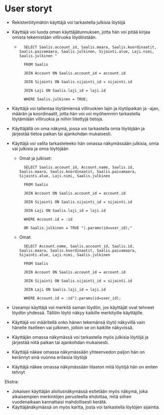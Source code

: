 # User storyt

* Rekisteröitymätön käyttäjä voi tarkastella julkisia löytöjä

* Käyttäjä voi luoda oman käyttäjätunnuksen, jotta hän voi pitää kirjaa omista tekemistään villiruoka löydöistään.
	*       SELECT Saalis.account_id, Saalis.maara, Saalis.koordinaatit, Saalis.paivamaara, Saalis.julkinen, Sijainti.alue, Laji.nimi, Saalis.julkinen "
  
            FROM Saalis
            
            JOIN Account ON Saalis.account_id = account.id
            
            JOIN Sijainti ON Saalis.sijainti_id = sijainti.id
            
            JOIN Laji ON Saalis.laji_id = laji.id
            
            WHERE Saalis.julkinen = TRUE;
* Käyttäjä voi tallentaa löytämiensä villiruokien lajin ja löytöpaikan ja -ajan, määrän ja koordinaatit, jotta hän voi voi myöhemmin tarkastella löytämiään villiruokia ja niihin liitettyjä tietoja. 
* Käyttäjällä on oma näkymä, jossa voi tarkastella omia löytöjään ja järjestää tietoa paikan tai ajankohdan mukaisesti.
* Käyttäjä voi valita tarkasteleeko hän omassa näkymässään julkisia, omia vai julkisia ja omia löytöjään
	* Omat ja julkiset:
  
            SELECT Saalis.account_id, Account.name, Saalis.id, Saalis.maara, Saalis.koordinaatit, Saalis.paivamaara, Sijainti.alue, Laji.nimi, Saalis.julkinen
            
            FROM Saalis
            
            JOIN Account ON Saalis.account_id = account.id
            
            JOIN Sijainti ON Saalis.sijainti_id = sijainti.id
            
            JOIN Laji ON Saalis.laji_id = laji.id
            
            WHERE Account.id = :id
            
            OR Saalis.julkinen = TRUE ").params(id=user_id);"
            
	* Omat:
  
            SELECT Account.name, Saalis.account_id, Saalis.id, Saalis.maara, Saalis.koordinaatit, Saalis.paivamaara, Sijainti.alue, Laji.nimi, Saalis.julkinen
  
            FROM Saalis
  
            JOIN Account ON Saalis.account_id = account.id
  
            JOIN Sijainti ON Saalis.sijainti_id = sijainti.id
  
            JOIN Laji ON Saalis.laji_id = laji.id
  
            WHERE Account.id = :id").params(id=user_id);
  
   
  
* Useampi käyttäjä voi merkitä saman löydön, jos käyttäjät ovat tehneet löydön yhdessä. Tällöin löytö näkyy kaikille merkityille käyttäjille.
* Käyttäjä voi määritellä onko hänen tekemänsä löytö näkyvillä vain hänelle itselleen vai julkinen, jolloin se on kaikille näkyvissä. 
* Käyttäjän omassa näkymässä voi tarkastella myös julkisia löytöjä ja järjestää niitä paikan tai ajankohdan mukaisesti.
* Käyttäjä näkee omassa näkymässään yhteenvedon paljon hän on kerännyt sinä vuonna erilaisia löytöjä
* Käyttäjä näkee omassa näkymässään tilaston mitä löytöjä hän on eniten tehnyt

Ekstra:
* Jokaisen käyttäjän aloitusnäkymässä esitetään myös näkymä, joka aikaisempien merkintöjen perusteella ehdottaa, mitä siihen vuodenaikaan kannattaisi mahdollisesti kerätä.
* Käyttäjänäkymässä on myös kartta, josta voi tarkastella löytöjen sijaintia.
